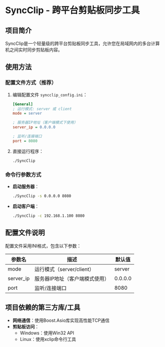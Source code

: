 # SyncClip - 跨平台剪贴板同步工具

## 项目简介

SyncClip是一个轻量级的跨平台剪贴板同步工具，允许您在局域网内的多台计算机之间实时同步剪贴板内容。

## 使用方法

### 配置文件方式（推荐）

1. 编辑配置文件 `syncclip_config.ini`：
   ```ini
   [General]
   ; 运行模式: server 或 client
   mode = server
   
   ; 服务器IP地址（客户端模式下使用）
   server_ip = 0.0.0.0
   
   ; 监听/连接端口
   port = 8080
   ```

2. 直接运行程序：
   ```bash
   ./SyncClip
   ```

### 命令行参数方式

- **启动服务器**：
  ```bash
  ./SyncClip -s 0.0.0.0 8080
  ```

- **启动客户端**：
  ```bash
  ./SyncClip -c 192.168.1.100 8080
  ```

## 配置文件说明

配置文件采用INI格式，包含以下参数：

| 参数名     | 描述                         | 默认值      |
|------------|------------------------------|-------------|
| mode       | 运行模式（server/client）    | server      |
| server_ip  | 服务器IP地址（客户端模式使用）| 0.0.0.0     |
| port       | 监听/连接端口                | 8080        |

## 项目依赖的第三方库/工具

- **网络通信**：使用Boost.Asio库实现高性能TCP通信
- **剪贴板访问**：
  - Windows：使用Win32 API
  - Linux：使用xclip命令行工具
